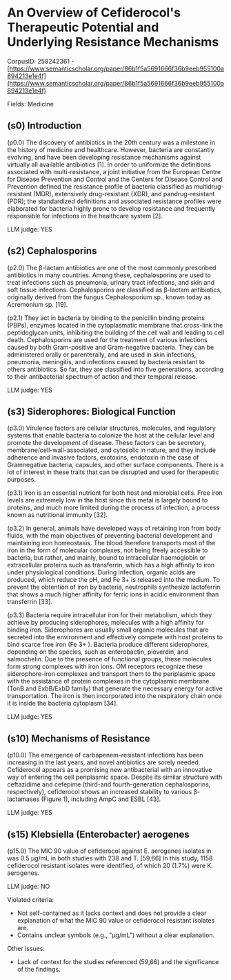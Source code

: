 # An Overview of Cefiderocol's Therapeutic Potential and Underlying Resistance Mechanisms

CorpusID: 259242361 - [https://www.semanticscholar.org/paper/86b1f5a5691666f36b9eeb955100a894213e1e4f](https://www.semanticscholar.org/paper/86b1f5a5691666f36b9eeb955100a894213e1e4f)

Fields: Medicine

## (s0) Introduction
(p0.0) The discovery of antibiotics in the 20th century was a milestone in the history of medicine and healthcare. However, bacteria are constantly evolving, and have been developing resistance mechanisms against virtually all available antibiotics [1]. In order to uniformize the definitions associated with multi-resistance, a joint initiative from the European Centre for Disease Prevention and Control and the Centers for Disease Control and Prevention defined the resistance profile of bacteria classified as multidrug-resistant (MDR), extensively drug-resistant (XDR), and pandrug-resistant (PDR); the standardized definitions and associated resistance profiles were elaborated for bacteria highly prone to develop resistance and frequently responsible for infections in the healthcare system [2].

LLM judge: YES

## (s2) Cephalosporins
(p2.0) The β-lactam antibiotics are one of the most commonly prescribed antibiotics in many countries. Among these, cephalosporins are used to treat infections such as pneumonia, urinary tract infections, and skin and soft tissue infections. Cephalosporins are classified as β-lactam antibiotics, originally derived from the fungus Cephalosporium sp., known today as Acremonium sp. [19].

(p2.1) They act in bacteria by binding to the penicillin binding proteins (PBPs), enzymes located in the cytoplasmatic membrane that cross-link the peptidoglycan units, inhibiting the building of the cell wall and leading to cell death. Cephalosporins are used for the treatment of various infections caused by both Gram-positive and Gram-negative bacteria. They can be administered orally or parenterally, and are used in skin infections, pneumonia, meningitis, and infections caused by bacteria resistant to others antibiotics. So far, they are classified into five generations, according to their antibacterial spectrum of action and their temporal release.

LLM judge: YES

## (s3) Siderophores: Biological Function
(p3.0) Virulence factors are cellular structures, molecules, and regulatory systems that enable bacteria to colonize the host at the cellular level and promote the development of disease. These factors can be secretory, membrane/cell-wall-associated, and cytosolic in nature, and they include adherence and invasive factors, exotoxins, endotoxin in the case of Gramnegative bacteria, capsules, and other surface components. There is a lot of interest in these traits that can be disrupted and used for therapeutic purposes.

(p3.1) Iron is an essential nutrient for both host and microbial cells. Free iron levels are extremely low in the host since this metal is largely bound to proteins, and much more limited during the process of infection, a process known as nutritional immunity [32].

(p3.2) In general, animals have developed ways of retaining iron from body fluids, with the main objectives of preventing bacterial development and maintaining iron homeostasis. The blood therefore transports most of the iron in the form of molecular complexes, not being freely accessible to bacteria, but rather, and mainly, bound to intracellular haemoglobin or extracellular proteins such as transferrin, which has a high affinity to iron under physiological conditions. During infection, organic acids are produced, which reduce the pH, and Fe 3+ is released into the medium. To prevent the obtention of iron by bacteria, neutrophils synthesize lactoferrin that shows a much higher affinity for ferric ions in acidic environment than transferrin [33].

(p3.3) Bacteria require intracellular iron for their metabolism, which they achieve by producing siderophores, molecules with a high affinity for binding iron. Siderophores are usually small organic molecules that are secreted into the environment and effectively compete with host proteins to bind scarce free iron (Fe 3+ ). Bacteria produce different siderophores, depending on the species, such as enterobactin, pioverdin, and salmochelin. Due to the presence of functional groups, these molecules form strong complexes with iron ions. OM receptors recognize these siderophore-iron complexes and transport them to the periplasmic space with the assistance of protein complexes in the cytoplasmic membrane (TonB and ExbB/ExbD family) that generate the necessary energy for active transportation. The iron is then incorporated into the respiratory chain once it is inside the bacteria cytoplasm [34].

LLM judge: YES

## (s10) Mechanisms of Resistance
(p10.0) The emergence of carbapenem-resistant infections has been increasing in the last years, and novel antibiotics are sorely needed. Cefiderocol appears as a promising new antibacterial with an innovative way of entering the cell periplasmic space. Despite its similar structure with ceftazidime and cefepime (third-and fourth-generation cephalosporins, respectively), cefiderocol shows an increased stability to various β-lactamases (Figure 1), including AmpC and ESBL [43].

LLM judge: YES

## (s15) Klebsiella (Enterobacter) aerogenes
(p15.0) The MIC 90 value of cefiderocol against E. aerogenes isolates in was 0.5 µg/mL in both studies with 238 and T. [59,66] In this study, 1158 cefiderocol resistant isolates were identified, of which 20 (1.7%) were K. aerogenes.

LLM judge: NO

Violated criteria:
- Not self-contained as it lacks context and does not provide a clear explanation of what the MIC 90 value or cefiderocol resistant isolates are.
- Contains unclear symbols (e.g., "µg/mL") without a clear explanation.

Other issues:
- Lack of context for the studies referenced (59,66) and the significance of the findings.

